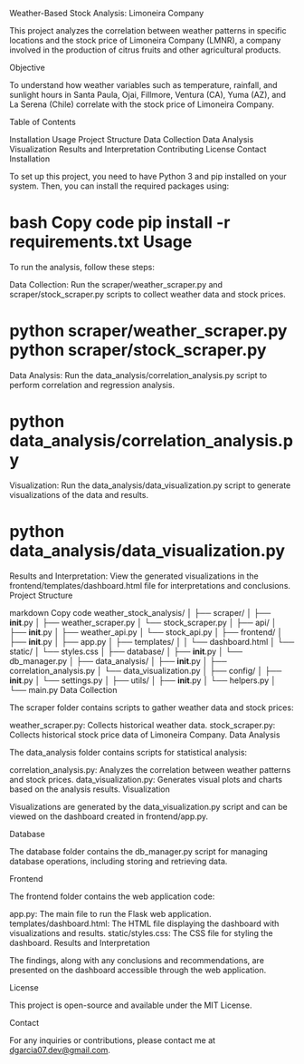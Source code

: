 Weather-Based Stock Analysis: Limoneira Company

This project analyzes the correlation between weather patterns in specific locations and the stock price of Limoneira Company (LMNR), a company involved in the production of citrus fruits and other agricultural products.

Objective

To understand how weather variables such as temperature, rainfall, and sunlight hours in Santa Paula, Ojai, Fillmore, Ventura (CA), Yuma (AZ), and La Serena (Chile) correlate with the stock price of Limoneira Company.

Table of Contents

Installation
Usage
Project Structure
Data Collection
Data Analysis
Visualization
Results and Interpretation
Contributing
License
Contact
Installation

To set up this project, you need to have Python 3 and pip installed on your system. Then, you can install the required packages using:

bash
Copy code
pip install -r requirements.txt
Usage
==
To run the analysis, follow these steps:

Data Collection: Run the scraper/weather_scraper.py and scraper/stock_scraper.py scripts to collect weather data and stock prices.

python scraper/weather_scraper.py
python scraper/stock_scraper.py
==
Data Analysis: Run the data_analysis/correlation_analysis.py script to perform correlation and regression analysis.

python data_analysis/correlation_analysis.py
==
Visualization: Run the data_analysis/data_visualization.py script to generate visualizations of the data and results.

python data_analysis/data_visualization.py
==
Results and Interpretation: View the generated visualizations in the frontend/templates/dashboard.html file for interpretations and conclusions.
Project Structure

markdown
Copy code
weather_stock_analysis/
│
├── scraper/
│   ├── __init__.py
│   ├── weather_scraper.py
│   └── stock_scraper.py
│
├── api/
│   ├── __init__.py
│   ├── weather_api.py
│   └── stock_api.py
│
├── frontend/
│   ├── __init__.py
│   ├── app.py
│   ├── templates/
│   │   └── dashboard.html
│   └── static/
│       └── styles.css
│
├── database/
│   ├── __init__.py
│   └── db_manager.py
│
├── data_analysis/
│   ├── __init__.py
│   ├── correlation_analysis.py
│   └── data_visualization.py
│
├── config/
│   ├── __init__.py
│   └── settings.py
│
├── utils/
│   ├── __init__.py
│   └── helpers.py
│
└── main.py
Data Collection

The scraper folder contains scripts to gather weather data and stock prices:

weather_scraper.py: Collects historical weather data.
stock_scraper.py: Collects historical stock price data of Limoneira Company.
Data Analysis

The data_analysis folder contains scripts for statistical analysis:

correlation_analysis.py: Analyzes the correlation between weather patterns and stock prices.
data_visualization.py: Generates visual plots and charts based on the analysis results.
Visualization

Visualizations are generated by the data_visualization.py script and can be viewed on the dashboard created in frontend/app.py.

Database

The database folder contains the db_manager.py script for managing database operations, including storing and retrieving data.

Frontend

The frontend folder contains the web application code:

app.py: The main file to run the Flask web application.
templates/dashboard.html: The HTML file displaying the dashboard with visualizations and results.
static/styles.css: The CSS file for styling the dashboard.
Results and Interpretation

The findings, along with any conclusions and recommendations, are presented on the dashboard accessible through the web application.

License

This project is open-source and available under the MIT License.

Contact

For any inquiries or contributions, please contact me at dgarcia07.dev@gmail.com.